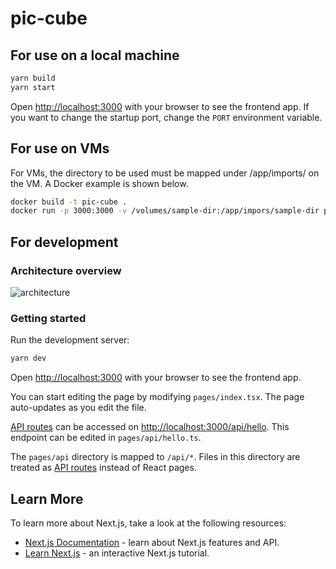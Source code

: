 # pic-cube

## For use on a local machine

```bash
yarn build
yarn start
```

Open [http://localhost:3000](http://localhost:3000) with your browser to see the frontend app.
If you want to change the startup port, change the `PORT` environment variable.

## For use on VMs

For VMs, the directory to be used must be mapped under /app/imports/ on the VM.
A Docker example is shown below.

```bash
docker build -t pic-cube .
docker run -p 3000:3000 -v /volumes/sample-dir:/app/impors/sample-dir pic-cube
```

## For development

### Architecture overview

![architecture](https://user-images.githubusercontent.com/6761278/188276760-af8a91f3-d9f1-4371-aa2e-648f896a1f6e.png)

### Getting started

Run the development server:

```bash
yarn dev
```

Open [http://localhost:3000](http://localhost:3000) with your browser to see the frontend app.

You can start editing the page by modifying `pages/index.tsx`. The page auto-updates as you edit the file.

[API routes](https://nextjs.org/docs/api-routes/introduction) can be accessed on [http://localhost:3000/api/hello](http://localhost:3000/api/hello). This endpoint can be edited in `pages/api/hello.ts`.

The `pages/api` directory is mapped to `/api/*`. Files in this directory are treated as [API routes](https://nextjs.org/docs/api-routes/introduction) instead of React pages.

## Learn More

To learn more about Next.js, take a look at the following resources:

- [Next.js Documentation](https://nextjs.org/docs) - learn about Next.js features and API.
- [Learn Next.js](https://nextjs.org/learn) - an interactive Next.js tutorial.
